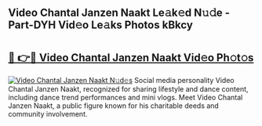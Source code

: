 ## Video Chantal Janzen Naakt Le𝚊k𝚎d N𝚞𝚍e - Part-DYH Vid𝚎o Le𝚊ks Photos kBkcy

# <h2><a href="http://fbb117u.evod.top/?m=Video+Chantal+Janzen+Naakt">🔗 👉🔴 Video Chantal Janzen Naakt Vid𝚎o Ph𝚘t𝚘s</a></h2>

[![Video Chantal Janzen Naakt N𝚞d𝚎s](https://i.imgur.com/8V9OHl7.gif)](http://fbb117u.evod.top/?m=Video+Chantal+Janzen+Naakt)
Social media personality Video Chantal Janzen Naakt, recognized for sharing lifestyle and dance content, including dance trend performances and mini vlogs. Meet Video Chantal Janzen Naakt, a public figure known for his charitable deeds and community involvement. 
